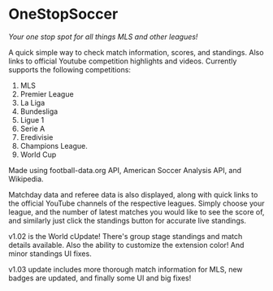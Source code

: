 # OneStopSoccer

*Your one stop spot for all things MLS and other leagues!*

A quick simple way to check match information, scores, and standings. Also links to official Youtube competition highlights and videos. Currently supports the following competitions:
1. MLS
2. Premier League
3. La Liga
4. Bundesliga
5. Ligue 1
6. Serie A
7. Eredivisie
8. Champions League.
9. World Cup

Made using football-data.org API, American Soccer Analysis API, and Wikipedia.

Matchday data and referee data is also displayed, along with quick links to the official YouTube channels of the respective leagues. Simply choose your league, and the number of latest matches you would like to see the score of, and similarly just click the standings button for accurate live standings.

v1.02 is the World cUpdate! There's group stage standings and match details available. Also the ability to customize the extension color! And minor standings UI fixes.

v1.03 update includes more thorough match information for MLS, new badges are updated, and finally some UI and big fixes!
